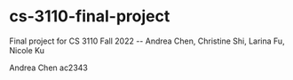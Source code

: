 # cs-3110-final-project
Final project for CS 3110 Fall 2022 -- Andrea Chen, Christine Shi, Larina Fu, Nicole Ku

Andrea Chen ac2343